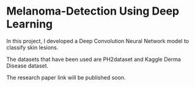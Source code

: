 # Melanoma-Detection Using Deep Learning

In this project, I developed a Deep Convolution Neural Network model to classify skin lesions.

The datasets that have been used are PH2dataset and Kaggle Derma Disease dataset.

The research paper link will be published soon.










